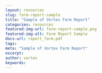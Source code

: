```yaml
---
layout: resources
slug: farm-report-sample
title: "Sample of Vortex Farm Report"
categories: resources
featured-img-url: farm-report-sample.png
featured-img-alt: Farm Report Sample
docs-url: report_farm.pdf
tags:
meta: "Sample of Vortex Farm Report"
excerpt: 
author: vortex
keywords: 
---
```

